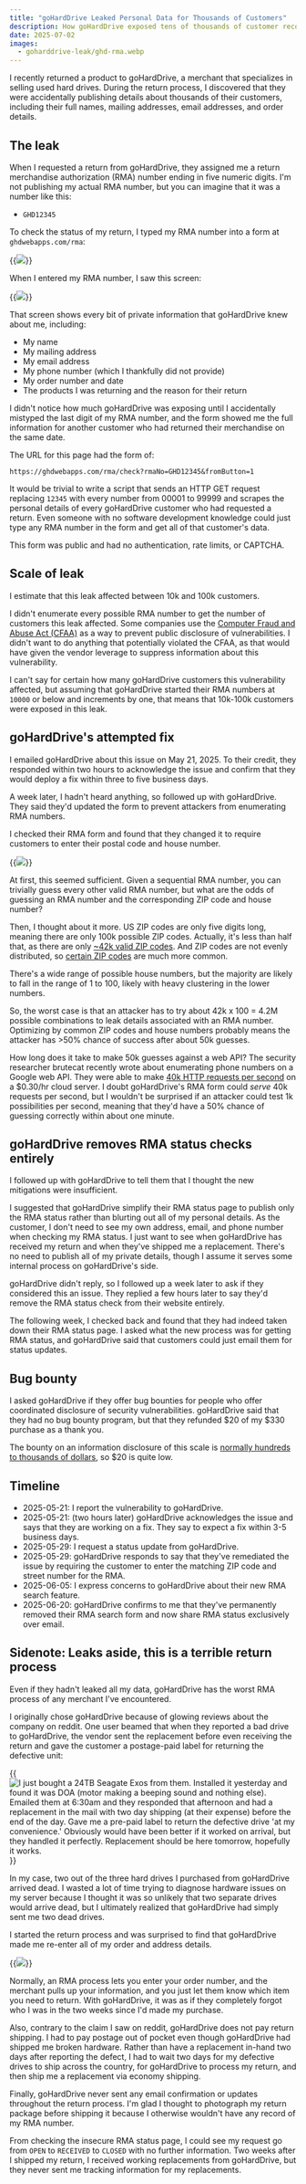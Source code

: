 ```yaml
---
title: "goHardDrive Leaked Personal Data for Thousands of Customers"
description: How goHardDrive exposed tens of thousands of customer records to anyone with a web browser.
date: 2025-07-02
images:
  - goharddrive-leak/ghd-rma.webp
---
```


I recently returned a product to goHardDrive, a merchant that specializes in selling used hard drives. During the return process, I discovered that they were accidentally publishing details about thousands of their customers, including their full names, mailing addresses, email addresses, and order details.

## The leak

When I requested a return from goHardDrive, they assigned me a return merchandise authorization (RMA) number ending in five numeric digits. I'm not publishing my actual RMA number, but you can imagine that it was a number like this:

- `GHD12345`

To check the status of my return, I typed my RMA number into a form at `ghdwebapps.com/rma`:

{{<img src="rma-form.webp" has-border="true" max-width="800px" caption="goHardDrive's RMA status check form. Yes, it says &ldquo;Enter email&rdquo; when it actually wants an RMA number.">}}

When I entered my RMA number, I saw this screen:

{{<img src="ghd-rma.webp" has-border="true" max-width="800px">}}

That screen shows every bit of private information that goHardDrive knew about me, including:

- My name
- My mailing address
- My email address
- My phone number (which I thankfully did not provide)
- My order number and date
- The products I was returning and the reason for their return

I didn't notice how much goHardDrive was exposing until I accidentally mistyped the last digit of my RMA number, and the form showed me the full information for another customer who had returned their merchandise on the same date.

The URL for this page had the form of:

```text
https://ghdwebapps.com/rma/check?rmaNo=GHD12345&fromButton=1
```

It would be trivial to write a script that sends an HTTP GET request replacing `12345` with every number from 00001 to 99999 and scrapes the personal details of every goHardDrive customer who had requested a return. Even someone with no software development knowledge could just type any RMA number in the form and get all of that customer's data.

This form was public and had no authentication, rate limits, or CAPTCHA.

## Scale of leak

I estimate that this leak affected between 10k and 100k customers.

I didn't enumerate every possible RMA number to get the number of customers this leak affected. Some companies use the [Computer Fraud and Abuse Act (CFAA)](https://www.justice.gov/jm/jm-9-48000-computer-fraud) as a way to prevent public disclosure of vulnerabilities. I didn't want to do anything that potentially violated the CFAA, as that would have given the vendor leverage to suppress information about this vulnerability.

I can't say for certain how many goHardDrive customers this vulnerability affected, but assuming that goHardDrive started their RMA numbers at `10000` or below and increments by one, that means that 10k-100k customers were exposed in this leak.

## goHardDrive's attempted fix

I emailed goHardDrive about this issue on May 21, 2025. To their credit, they responded within two hours to acknowledge the issue and confirm that they would deploy a fix within three to five business days.

A week later, I hadn't heard anything, so followed up with goHardDrive. They said they'd updated the form to prevent attackers from enumerating RMA numbers.

I checked their RMA form and found that they changed it to require customers to enter their postal code and house number.

{{<img src="ghd-zip-search.webp" max-width="500px">}}

At first, this seemed sufficient. Given a sequential RMA number, you can trivially guess every other valid RMA number, but what are the odds of guessing an RMA number and the corresponding ZIP code and house number?

Then, I thought about it more. US ZIP codes are only five digits long, meaning there are only 100k possible ZIP codes. Actually, it's less than half that, as there are only [\~42k valid ZIP codes](https://facts.usps.com/42000-zip-codes/). And ZIP codes are not evenly distributed, so [certain ZIP codes](https://datacommons.org/ranking/Count_Person/CensusZipCodeTabulationArea/country/USA?h=zip%2F14607) are much more common.

There's a wide range of possible house numbers, but the majority are likely to fall in the range of 1 to 100, likely with heavy clustering in the lower numbers.

So, the worst case is that an attacker has to try about 42k x 100 = 4.2M possible combinations to leak details associated with an RMA number. Optimizing by common ZIP codes and house numbers probably means the attacker has &gt;50% chance of success after about 50k guesses.

How long does it take to make 50k guesses against a web API? The security researcher brutecat recently wrote about enumerating phone numbers on a Google web API. They were able to make [40k HTTP requests per second](https://brutecat.com/articles/leaking-google-phones#time-required-to-brute-the-number) on a $0.30/hr cloud server. I doubt goHardDrive's RMA form could _serve_ 40k requests per second, but I wouldn't be surprised if an attacker could test 1k possibilities per second, meaning that they'd have a 50% chance of guessing correctly within about one minute.

## goHardDrive removes RMA status checks entirely

I followed up with goHardDrive to tell them that I thought the new mitigations were insufficient.

I suggested that goHardDrive simplify their RMA status page to publish only the RMA status rather than blurting out all of my personal details. As the customer, I don't need to see my own address, email, and phone number when checking my RMA status. I just want to see when goHardDrive has received my return and when they've shipped me a replacement. There's no need to publish all of my private details, though I assume it serves some internal process on goHardDrive's side.

goHardDrive didn't reply, so I followed up a week later to ask if they considered this an issue. They replied a few hours later to say they'd remove the RMA status check from their website entirely.

The following week, I checked back and found that they had indeed taken down their RMA status page. I asked what the new process was for getting RMA status, and goHardDrive said that customers could just email them for status updates.

## Bug bounty

I asked goHardDrive if they offer bug bounties for people who offer coordinated disclosure of security vulnerabilities. goHardDrive said that they had no bug bounty program, but that they refunded $20 of my $330 purchase as a thank you.

The bounty on an information disclosure of this scale is [normally hundreds to thousands of dollars](https://www.tabcut.com/blog/post/How-I-made-200-in-2-Minutes-on-Hackerone-Zomato-Bug-Bounty-Program-POC), so $20 is quite low.

## Timeline

- 2025-05-21: I report the vulnerability to goHardDrive.
- 2025-05-21: (two hours later) goHardDrive acknowledges the issue and says that they are working on a fix. They say to expect a fix within 3-5 business days.
- 2025-05-29: I request a status update from goHardDrive.
- 2025-05-29: goHardDrive responds to say that they've remediated the issue by requiring the customer to enter the matching ZIP code and street number for the RMA.
- 2025-06-05: I express concerns to goHardDrive about their new RMA search feature.
- 2025-06-20: goHardDrive confirms to me that they've permanently removed their RMA search form and now share RMA status exclusively over email.

## Sidenote: Leaks aside, this is a terrible return process

Even if they hadn't leaked all my data, goHardDrive has the worst RMA process of any merchant I've encountered.

I originally chose goHardDrive because of glowing reviews about the company on reddit. One user beamed that when they reported a bad drive to goHardDrive, the vendor sent the replacement before even receiving the return and gave the customer a postage-paid label for returning the defective unit:

{{<img src="reddit-review.webp" alt="I just bought a 24TB Seagate Exos from them. Installed it yesterday and found it was DOA (motor making a beeping sound and nothing else). Emailed them at 6:30am and they responded that afternoon and had a replacement in the mail with two day shipping (at their expense) before the end of the day. Gave me a pre-paid label to return the defective drive 'at my convenience.' Obviously would have been better if it worked on arrival, but they handled it perfectly. Replacement should be here tomorrow, hopefully it works.">}}

In my case, two out of the three hard drives I purchased from goHardDrive arrived dead. I wasted a lot of time trying to diagnose hardware issues on my server because I thought it was so unlikely that two separate drives would arrive dead, but I ultimately realized that goHardDrive had simply sent me two dead drives.

I started the return process and was surprised to find that goHardDrive made me re-enter all of my order and address details.

{{<img src="ghd-rma-form.webp" max-width="700px" caption="goHardDrive's RMA form makes customers manually re-enter all of their address and order details.">}}

Normally, an RMA process lets you enter your order number, and the merchant pulls up your information, and you just let them know which item you need to return. With goHardDrive, it was as if they completely forgot who I was in the two weeks since I'd made my purchase.

Also, contrary to the claim I saw on reddit, goHardDrive does not pay return shipping. I had to pay postage out of pocket even though goHardDrive had shipped me broken hardware. Rather than have a replacement in-hand two days after reporting the defect, I had to wait two days for my defective drives to ship across the country, for goHardDrive to process my return, and then ship me a replacement via economy shipping.

Finally, goHardDrive never sent any email confirmation or updates throughout the return process. I'm glad I thought to photograph my return package before shipping it because I otherwise wouldn't have any record of my RMA number.

From checking the insecure RMA status page, I could see my request go from `OPEN` to `RECEIVED` to `CLOSED` with no further information. Two weeks after I shipped my return, I received working replacements from goHardDrive, but they never sent me tracking information for my replacements.
